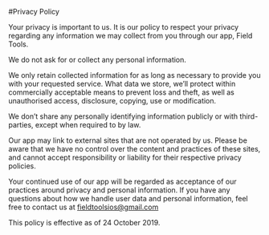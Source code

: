 
#Privacy Policy

Your privacy is important to us. It is our policy to respect your privacy regarding any information we may collect from you through our app, Field Tools.

We do not ask for or collect any personal information.

We only retain collected information for as long as necessary to provide you with your requested service. What data we store, we’ll protect within commercially acceptable means to prevent loss and theft, as well as unauthorised access, disclosure, copying, use or modification.

We don’t share any personally identifying information publicly or with third-parties, except when required to by law.

Our app may link to external sites that are not operated by us. Please be aware that we have no control over the content and practices of these sites, and cannot accept responsibility or liability for their respective privacy policies.


Your continued use of our app will be regarded as acceptance of our practices around privacy and personal information. If you have any questions about how we handle user data and personal information, feel free to contact us at fieldtoolsios@gmail.com

This policy is effective as of 24 October 2019.